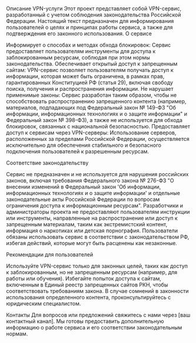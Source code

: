 Описание VPN-услуги
Этот проект представляет собой VPN-сервис, разработанный с учетом соблюдения законодательства Российской Федерации. Настоящий текст предназначен для информирования пользователей о целях и принципах работы сервиса, а также для подтверждения его законного использования.
О сервисе

Информирует о способах и методах обхода блокировок: Сервис предоставляет пользователям инструменты для доступа к заблокированным ресурсам, соблюдая при этом нормы законодательства.
Обеспечивает открытый доступ к запрещенным сайтам: VPN-сервис позволяет пользователям получать доступ к информации, которая может быть ограничена, в рамках прав, гарантированных Конституцией РФ (статья 29), включая свободу поиска, получения и распространения информации.
Не нарушает применимые законы: Сервис разработан таким образом, чтобы не способствовать распространению запрещенного контента (например, материалов, подпадающих под Федеральный закон № 149-ФЗ "Об информации, информационных технологиях и о защите информации" и Федеральный закон № 398-ФЗ), а также не используется для обхода блокировок, связанных с национальной безопасностью.
Предоставляет доступ к сервисам через VPN-серверы: Использование серверов, расположенных за пределами Российской Федерации, осуществляется исключительно для обеспечения стабильного и безопасного подключения пользователей к разрешенным ресурсам.

Соответствие законодательству

Сервис не предназначен и не используется для нарушения российских законов, включая требования Федерального закона № 276-ФЗ "О внесении изменений в Федеральный закон 'Об информации, информационных технологиях и о защите информации' и отдельные законодательные акты Российской Федерации по вопросам ограничения доступа к информационным ресурсам".
Разработчики и администраторы проекта не предоставляют пользователям инструкции или инструменты, направленные на распространение или доступ к запрещенным материалам, таким как экстремистский контент, информация о наркотиках или детская порнография.
Пользователи обязаны использовать сервис в соответствии с законодательством РФ, избегая действий, которые могут быть расценены как незаконные.

Рекомендации для пользователей

Используйте VPN-сервис только для законных целей, таких как доступ к заблокированным, но не запрещенным ресурсам (например, для работы или обучения).
Избегайте попыток доступа к сайтам, включенным в Единый реестр запрещенных сайтов РКН, чтобы соответствовать требованиям закона.
В случае сомнений в законности использования определенного контента, проконсультируйтесь с юридическим специалистом.

Контакты
Для вопросов или предложений свяжитесь с нами через [ваш контактный канал]. Мы готовы предоставить дополнительную информацию о работе сервиса и его соответствии законодательным нормам.
